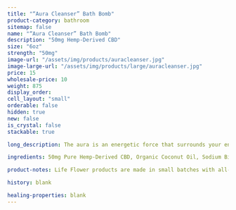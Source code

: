 ```yaml
---
title: "“Aura Cleanser” Bath Bomb"
product-category: bathroom
sitemap: false
name: "“Aura Cleanser” Bath Bomb"
description: "50mg Hemp-Derived CBD"
size: "6oz"
strength: "50mg"
image-url: "/assets/img/products/auracleanser.jpg"
image-large-url: "/assets/img/products/large/auracleanser.jpg"
price: 15
wholesale-price: 10
weight: 875
display_order:
cell_layout: "small"
orderable: false
hidden: true
new: false
is_crystal: false
stackable: true

long_description: The aura is an energetic force that surrounds your entire being. It is a force field that draws in and repels all of the emotion, psychic debris and energy that swims around us. Just like the physical body, the aura may experience and exhibit stress, fatigue, and loss of luminosity. Handcrafted with sage, bergamot, and frankincense essential oils and activated charcoal. Activated charcoal works by pulling toxins and debris from our pores while the invigorating aroma cleanses the spirit, revitalizes the mind, and uplifts the heart. Note - this product contains activated charcoal, so give your tub a little scrub when you're done.

ingredients: 50mg Pure Hemp-Derived CBD, Organic Coconut Oil, Sodium Bicarbonate, Naturally-derived Citric Acid, Corn Starch, Epsom Salt, Organic Herbs, Essential Oils, Plant-based Color, Witch Hazel, Cleansed & Charged Crystal.

product-notes: Life Flower products are made in small batches with all-natural and boutique ingredients. Orders are processed and shipped in 7-10 days.

history: blank

healing-properties: blank
---
```

